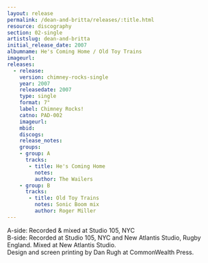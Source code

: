```yaml
---
layout: release
permalink: /dean-and-britta/releases/:title.html
resource: discography
section: 02-single
artistslug: dean-and-britta
initial_release_date: 2007
albumname: He's Coming Home / Old Toy Trains
imageurl:
releases:
  - release: 
    version: chimney-rocks-single
    year: 2007
    releasedate: 2007
    type: single
    format: 7"
    label: Chimney Rocks!
    catno: PAD-002
    imageurl:
    mbid: 
    discogs: 
    release_notes:
    groups:
    - group: A
      tracks:
       - title: He's Coming Home
         notes:
         author: The Wailers
    - group: B
      tracks:
       - title: Old Toy Trains
         notes: Sonic Boom mix
         author: Roger Miller
---
```

A-side: Recorded & mixed at Studio 105, NYC  
B-side: Recorded at Studio 105, NYC and New Atlantis Studio, Rugby England. Mixed at New Atlantis Studio.  
Design and screen printing by Dan Rugh at CommonWealth Press. 
